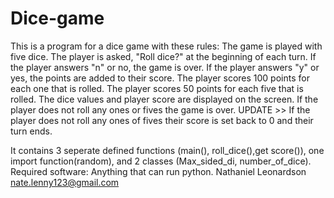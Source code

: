# Dice-game
This is a program for a dice game with these rules:
The game is played with five dice.
The player is asked, "Roll dice?" at the beginning of each turn.
If the player answers "n" or no, the game is over.
If the player answers "y" or yes, the points are added to their score.
The player scores 100 points for each one that is rolled.
The player scores 50 points for each five that is rolled.
The dice values and player score are displayed on the screen.
If the player does not roll any ones or fives the game is over. 
UPDATE >> If the player does not roll any ones of fives their score is set back to 0 and their turn ends.

It contains 3 seperate defined functions (main(), roll_dice(),get score()), one import function(random), and 2 classes (Max_sided_di, number_of_dice).
Required software: Anything that can run python.
Nathaniel Leonardson
nate.lenny123@gmail.com
